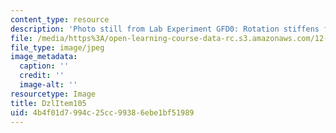 ```yaml
---
content_type: resource
description: 'Photo still from Lab Experiment GFD0: Rotation stiffens fluids.'
file: /media/https%3A/open-learning-course-data-rc.s3.amazonaws.com/12-003-atmosphere-ocean-and-climate-dynamics-fall-2008/4b4f01d7994c25cc99386ebe1bf51989_DzlItem105.jpg
file_type: image/jpeg
image_metadata:
  caption: ''
  credit: ''
  image-alt: ''
resourcetype: Image
title: DzlItem105
uid: 4b4f01d7-994c-25cc-9938-6ebe1bf51989
---
```

